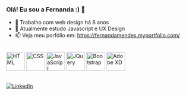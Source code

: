 ### Olá! Eu sou a Fernanda :) 👋

- 🔭 Trabalho com web design há 8 anos
- 🌱 Atualmente estudo Javascript e UX Design
- 📫 Veja meu porfólio em: https://fernandamendes.myportfolio.com/

<br>

<div>

<img src="https://cdn.jsdelivr.net/gh/devicons/devicon/icons/html5/html5-original.svg" width="50em" alt="HTML"/>
<img src="https://cdn.jsdelivr.net/gh/devicons/devicon/icons/css3/css3-original.svg" width="50em" alt="CSS"/>
<img src="https://cdn.jsdelivr.net/gh/devicons/devicon/icons/javascript/javascript-original.svg" width="50em" alt="JavaScript"/>
<img src="https://cdn.jsdelivr.net/gh/devicons/devicon/icons/jquery/jquery-original.svg" width="50em" alt="JQuery"/>
<img src="https://cdn.jsdelivr.net/gh/devicons/devicon/icons/bootstrap/bootstrap-original.svg" width="50em" alt="Bootstrap"/>
<img src="https://cdn.jsdelivr.net/gh/devicons/devicon/icons/xd/xd-plain.svg" width="50em" alt="Adobe XD"/>


</div>

##

<a href="https://www.linkedin.com/in/fernanda-mendes/" target="_blank"><img src="https://img.shields.io/badge/LinkedIn-0077B5?style=for-the-badge&logo=linkedin&logoColor=white" alt="LinkedIn"/></a>
